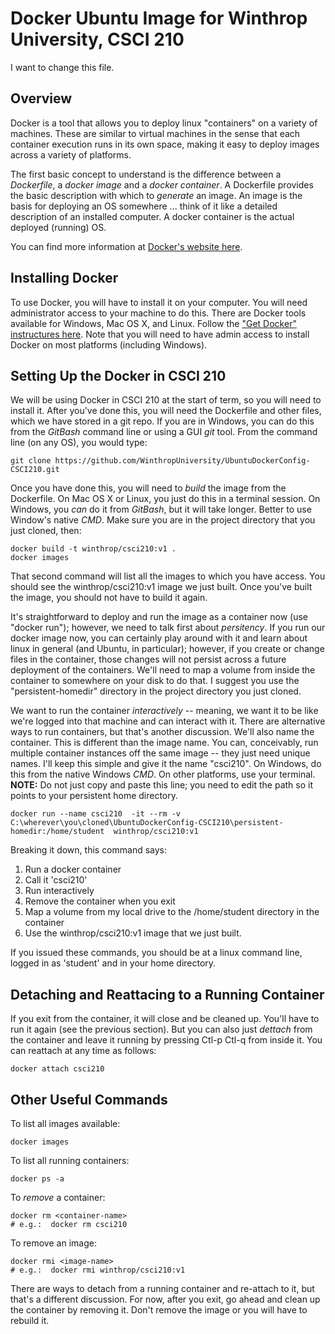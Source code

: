 # Docker Ubuntu Image for Winthrop University, CSCI 210

I want to change this file.

## Overview
Docker is a tool that allows you to deploy linux "containers" on a variety of machines.  These are similar to virtual machines in the sense that each container execution runs in its own space, making it easy to deploy images across a variety of platforms.

The first basic concept to understand is the difference between a *Dockerfile*, a *docker image* and a *docker container*.  A Dockerfile provides the basic description with which to *generate* an image.  An image is the basis for deploying an OS somewhere ... think of it like a detailed description of an installed computer.  A docker container is the actual deployed (running) OS.

You can find more information at [Docker's website here](https://docs.docker.com/get-started/overview/).

## Installing Docker
To use Docker, you will have to install it on your computer.  You will need administrator access to your machine to do this.  There are Docker tools available for Windows, Mac OS X, and Linux.  Follow the ["Get Docker" instructures here](https://docs.docker.com/get-docker/).  Note that you will need to have admin access to install Docker on most platforms (including Windows).


## Setting Up the Docker in CSCI 210
We will be using Docker in CSCI 210 at the start of term, so you will need to install it.  After you've done this, you will need the Dockerfile and other files, which we have stored in a git repo.  If you are in Windows, you can do this from the *GitBash* command line or using a GUI *git* tool.  From the command line (on any OS), you would type:

```
git clone https://github.com/WinthropUniversity/UbuntuDockerConfig-CSCI210.git
```

Once you have done this, you will need to *build* the image from the Dockerfile.  On Mac OS X or Linux, you just do this in a terminal session. On Windows, you *can* do it from *GitBash*, but it will take longer.  Better to use Window's native *CMD*.  Make sure you are in the project directory that you just cloned, then:

```
docker build -t winthrop/csci210:v1 .
docker images
```

That second command will list all the images to which you have access.  You should see the winthrop/csci210:v1 image we just built.  Once you've built the image, you should not have to build it again.

It's straightforward to deploy and run the image as a container now (use "docker run"); however, we need to talk first about *persitency*.  If you run our docker image now, you can certainly play around with it and learn about linux in general (and Ubuntu, in particular); however, if you create or change files in the container, those changes will not persist across a future deployment of the containers.  We'll need to map a volume from inside the container to somewhere on your disk to do that.  I suggest you use the "persistent-homedir" directory in the project directory you just cloned.

We want to run the container *interactively* -- meaning, we want it to be like we're logged into that machine and can interact with it.  There are alternative ways to run containers, but that's another discussion.  We'll also name the container.  This is different than the image name.  You can, conceivably, run multiple container instances off the same image -- they just need unique names.  I'll keep this simple and give it the name "csci210".  On Windows, do this from the native Windows *CMD*.  On other platforms, use your terminal.  **NOTE:** Do not just copy and paste this line; you need to edit the path so it points to your persistent home directory.

```
docker run --name csci210  -it --rm -v C:\wherever\you\cloned\UbuntuDockerConfig-CSCI210\persistent-homedir:/home/student  winthrop/csci210:v1
```

Breaking it down, this command says:
1. Run a docker container
2. Call it 'csci210'
3. Run interactively
4. Remove the container when you exit
5. Map a volume from my local drive to the /home/student directory in the container
6. Use the winthrop/csci210:v1 image that we just built.

If you issued these commands, you should be at a linux command line, logged in as 'student' and in your home directory.

## Detaching and Reattacing to a Running Container
If you exit from the container, it will close and be cleaned up.  You'll have to run it again (see the previous section).  But you can also just *dettach* from the container and leave it running by pressing Ctl-p Ctl-q from inside it.  You can reattach at any time as follows:
```
docker attach csci210
```

## Other Useful Commands

To list all images available:
```
docker images
```

To list all running containers:
```
docker ps -a
```

To *remove* a container:
```
docker rm <container-name>
# e.g.:  docker rm csci210
```

To remove an image:
```
docker rmi <image-name>
# e.g.:  docker rmi winthrop/csci210:v1
```

There are ways to detach from a running container and re-attach to it, but that's a different discussion.  For now, after you exit, go ahead and clean up the container by removing it.  Don't remove the image or you will have to rebuild it.


